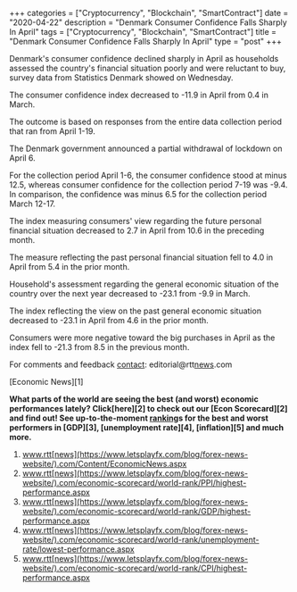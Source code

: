 +++
categories = ["Cryptocurrency", "Blockchain", "SmartContract"]
date = "2020-04-22"
description = "Denmark Consumer Confidence Falls Sharply In April"
tags = ["Cryptocurrency", "Blockchain", "SmartContract"]
title = "Denmark Consumer Confidence Falls Sharply In April"
type = "post"
+++

Denmark's consumer confidence declined sharply in April as households
assessed the country's financial situation poorly and were reluctant to
buy, survey data from Statistics Denmark showed on Wednesday.

The consumer confidence index decreased to -11.9 in April from 0.4 in
March.

The outcome is based on responses from the entire data collection period
that ran from April 1-19.

The Denmark government announced a partial withdrawal of lockdown on
April 6.

For the collection period April 1-6, the consumer confidence stood at
minus 12.5, whereas consumer confidence for the collection period 7-19
was -9.4. In comparison, the confidence was minus 6.5 for the collection
period March 12-17.

The index measuring consumers' view regarding the future personal
financial situation decreased to 2.7 in April from 10.6 in the preceding
month.

The measure reflecting the past personal financial situation fell to 4.0
in April from 5.4 in the prior month.

Household's assessment regarding the general economic situation of the
country over the next year decreased to -23.1 from -9.9 in March.

The index reflecting the view on the past general economic situation
decreased to -23.1 in April from 4.6 in the prior month.

Consumers were more negative toward the big purchases in April as the
index fell to -21.3 from 8.5 in the previous month.

For comments and feedback [contact](https://www.playgroundfx.com/contact/): editorial@rtt[news](https://www.letsplayfx.com/blog/forex-news-website/).com

[Economic News][1]

 **What parts of the world are seeing the best (and worst) economic
performances lately? Click[here][2] to check out our [Econ Scorecard][2]
and find out! See up-to-the-moment [ranking](https://www.playgroundfx.com/blog/crypto-exchange-ranking/)s for the best and worst
performers in [GDP][3], [unemployment rate][4], [inflation][5] and much
more.**

   1. www.rtt[news](https://www.letsplayfx.com/blog/forex-news-website/).com/Content/EconomicNews.aspx
   2. www.rtt[news](https://www.letsplayfx.com/blog/forex-news-website/).com/economic-scorecard/world-rank/PPI/highest-performance.aspx
   3. www.rtt[news](https://www.letsplayfx.com/blog/forex-news-website/).com/economic-scorecard/world-rank/GDP/highest-performance.aspx
   4. www.rtt[news](https://www.letsplayfx.com/blog/forex-news-website/).com/economic-scorecard/world-rank/unemployment-rate/lowest-performance.aspx
   5. www.rtt[news](https://www.letsplayfx.com/blog/forex-news-website/).com/economic-scorecard/world-rank/CPI/highest-performance.aspx